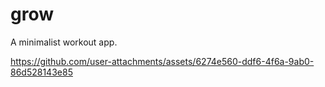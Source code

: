 # grow

A minimalist workout app.

https://github.com/user-attachments/assets/6274e560-ddf6-4f6a-9ab0-86d528143e85

